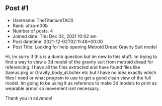 ## Post #1
- Username: TheTitaniumTAC0
- Rank: ultra-n00b
- Number of posts: 4
- Joined date: Thu Dec 02, 2021 10:02 am
- Post datetime: 2021-12-02T02:11:48+00:00
- Post Title: Looking for help opening Metroid Dread Gravity Suit model

Hi, Im sorry if this is a dumb question but im new to this stuff. Im trying to find a way to view a 3d model of the gravity suit from metroid dread for referencing. I have all the files extracted and have found files like Samus.pkg or Gravity_body_at.bctex etc but I have no idea exactly which files I need or what program to use to get a good clean view of the full model. Im going to be using it as reference to make 3d models to print as wearable armor so movement isnt necessary.

Thank you in advance!
